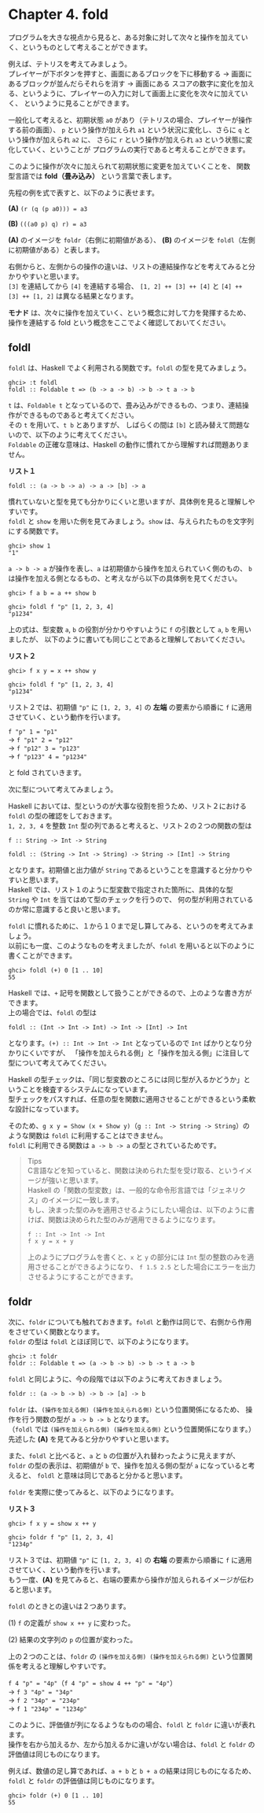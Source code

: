 # Chapter 4. fold

プログラムを大きな視点から見ると、ある対象に対して次々と操作を加えていく、というものとして考えることができます。

例えば、テトリスを考えてみましょう。<br>
プレイヤーが下ボタンを押すと、画面にあるブロックを下に移動する → 画面にあるブロックが並んだらそれらを消す → 画面にある
スコアの数字に変化を加える、というように、プレイヤーの入力に対して画面上に変化を次々に加えていく、
というように見ることができます。

一般化して考えると、初期状態 `a0` があり（テトリスの場合、プレイヤーが操作する前の画面）、
`p` という操作が加えられ `a1` という状況に変化し、さらに `q` という操作が加えられ `a2` に、
さらに `r` という操作が加えられ `a3` という状態に変化していく、ということが
プログラムの実行であると考えることができます。

このように操作が次々に加えられて初期状態に変更を加えていくことを、
関数型言語では **fold（畳み込み）** という言葉で表します。

先程の例を式で表すと、以下のように表せます。

**(A)** `(r (q (p a0))) = a3`

**(B)** `(((a0 p) q) r) = a3`

**(A)** のイメージを `foldr`（右側に初期値がある）、
**(B)** のイメージを `foldl`（左側に初期値がある）と表します。

右側からと、左側からの操作の違いは、リストの連結操作などを考えてみると分かりやすいと思います。<br>
`[3]` を連結してから `[4]` を連結する場合、
`[1, 2] ++ [3] ++ [4]` と `[4] ++ [3] ++ [1, 2]` は異なる結果となります。

**モナド** は、次々に操作を加えていく、という概念に対して力を発揮するため、
操作を連結する fold という概念をここでよく確認しておいてください。

## foldl
`foldl` は、Haskell でよく利用される関数です。`foldl` の型を見てみましょう。
```
ghci> :t foldl
foldl :: Foldable t => (b -> a -> b) -> b -> t a -> b
```
`t` は、`Foldable t` となっているので、畳み込みができるもの、つまり、連結操作ができるものであると考えてください。<br> 
その `t` を用いて、`t b` とありますが、
しばらくの間は `[b]` と読み替えて問題ないので、以下のように考えてください。<br>
`Foldable` の正確な意味は、Haskell の動作に慣れてから理解すれば問題ありません。

**リスト１**
```
foldl :: (a -> b -> a) -> a -> [b] -> a
```

慣れていないと型を見ても分かりにくいと思いますが、具体例を見ると理解しやすいです。<br>
`foldl` と `show` を用いた例を見てみましょう。`show` は、与えられたものを文字列にする関数です。
```
ghci> show 1
"1"
```

`a -> b -> a` が操作を表し、`a` は初期値から操作を加えられていく側のもの、
`b` は操作を加える側となるもの、と考えながら以下の具体例を見てください。
```
ghci> f a b = a ++ show b

ghci> foldl f "p" [1, 2, 3, 4]
"p1234"
```

上の式は、型変数 `a`, `b` の役割が分かりやすいように `f` の引数として `a`, `b` を用いましたが、
以下のように書いても同じことであると理解しておいてください。

**リスト２**
```
ghci> f x y = x ++ show y

ghci> foldl f "p" [1, 2, 3, 4]
"p1234"
```

リスト２では、初期値 `"p"` に `[1, 2, 3, 4]` の **左端** の要素から順番に `f` に適用させていく、という動作を行います。

`f "p" 1 = "p1"`<br>
→ `f "p1" 2 = "p12"`<br>
→ `f "p12" 3 = "p123"`<br>
→ `f "p123" 4 = "p1234"`

と fold されていきます。

次に型について考えてみましょう。

Haskell においては、型というのが大事な役割を担うため、リスト２における `foldl` の型の確認をしておきます。<br>
`1, 2, 3, 4` を整数 `Int` 型の列であると考えると、リスト２の２つの関数の型は

`f :: String -> Int -> String`

`foldl :: (String -> Int -> String) -> String -> [Int] -> String`

となります。初期値と出力値が `String` であるということを意識すると分かりやすいと思います。<br>
Haskell では、リスト１のように型変数で指定された箇所に、具体的な型 `String` や `Int` を当てはめて型のチェックを行うので、
何の型が利用されているのか常に意識すると良いと思います。

`foldl` に慣れるために、１から１０まで足し算してみる、というのを考えてみましょう。<br>
以前にも一度、このようなものを考えましたが、`foldl` を用いると以下のように書くことができます。
```
ghci> foldl (+) 0 [1 .. 10]
55
```

Haskell では、`+` 記号を関数として扱うことができるので、上のような書き方ができます。<br>
上の場合では、`foldl` の型は

`foldl :: (Int -> Int -> Int) -> Int -> [Int] -> Int`

となります。`(+) :: Int -> Int -> Int` となっているので `Int` ばかりとなり分かりにくいですが、
「操作を加えられる側」と「操作を加える側」に注目して型について考えてみてください。

Haskell の型チェックは、「同じ型変数のところには同じ型が入るかどうか」ということを検査するシステムになっています。<br>
型チェックをパスすれば、任意の型を関数に適用させることができるという柔軟な設計になっています。

そのため、`g x y = Show (x + Show y)`（`g :: Int -> String -> String`）のような関数は `foldl` に利用することはできません。<br>
`foldl` に利用できる関数は `a -> b -> a` の型とされているためです。

> Tips<br>
> C言語などを知っていると、関数は決められた型を受け取る、というイメージが強いと思います。<br>
> Haskell の「関数の型変数」は、一般的な命令形言語では「ジェネリクス」のイメージに一致します。<br>
> もし、決まった型のみを適用させるようにしたい場合は、以下のように書けば、関数は決められた型のみが適用できるようになります。
>
> ```
> f :: Int -> Int -> Int
> f x y = x + y
> ```
> 上のようにプログラムを書くと、`x` と `y` の部分には `Int` 型の整数のみを適用させることができるようになり、
> `f 1.5 2.5` とした場合にエラーを出力させるようにすることができます。

## foldr
次に、`foldr` についても触れておきます。`foldl` と動作は同じで、右側から作用をさせていく関数となります。<br>
`foldr` の型は `foldl` とほぼ同じで、以下のようになります。
```
ghci> :t foldr
foldr :: Foldable t => (a -> b -> b) -> b -> t a -> b
```

`foldl` と同じように、今の段階では以下のように考えておきましょう。
```
foldr :: (a -> b -> b) -> b -> [a] -> b
```

`foldr` は、`(操作を加える側) (操作を加えられる側)` という位置関係になるため、
操作を行う関数の型が `a -> b -> b` となります。<br>
（`foldl` では `(操作を加えられる側) (操作を加える側)` という位置関係になります。）<br>
先述した **(A)** を見てみると分かりやすいと思います。

また、`foldl` と比べると、`a` と `b` の位置が入れ替わったように見えますが、
`foldr` の型の表示は、初期値が `b` で、操作を加える側の型が `a` になっていると考えると、
`foldl` と意味は同じであると分かると思います。

`foldr` を実際に使ってみると、以下のようになります。

**リスト３**
```
ghci> f x y = show x ++ y

ghci> foldr f "p" [1, 2, 3, 4]
"1234p"
```
リスト３では、初期値 `"p"` に `[1, 2, 3, 4]` の **右端** の要素から順番に `f` に適用させていく、という動作を行います。<br>
もう一度、**(A)** を見てみると、右端の要素から操作が加えられるイメージが伝わると思います。

`foldl` のときとの違いは２つあります。

(1) `f` の定義が `show x ++ y` に変わった。

(2) 結果の文字列の `p` の位置が変わった。

上の２つのことは、`foldr` の `(操作を加える側) (操作を加えられる側)` という位置関係を考えると理解しやすいです。

`f 4 "p" = "4p"`（`f 4 "p" = show 4 ++ "p" = "4p"`）<br>
→ `f 3 "4p" = "34p"`<br>
→ `f 2 "34p" = "234p"`<br>
→ `f 1 "234p" = "1234p"`<br>

このように、評価値が列になるようなものの場合、`foldl` と `foldr` に違いが表れます。<br>
操作を右から加えるか、左から加えるかに違いがない場合は、`foldl` と `foldr` の評価値は同じものになります。

例えば、数値の足し算であれば、`a + b` と `b + a` の結果は同じものになるため、
`foldl` と `foldr` の評価値は同じものになります。

```
ghci> foldr (+) 0 [1 .. 10]
55
```

